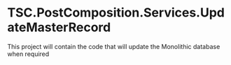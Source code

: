 # TSC.PostComposition.Services.UpdateMasterRecord
This project will contain the code that will update the Monolithic database when required
